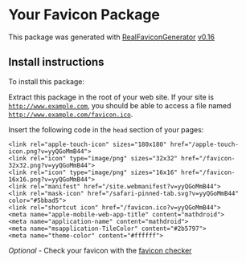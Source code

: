 # Your Favicon Package

This package was generated with [RealFaviconGenerator](https://realfavicongenerator.net/) [v0.16](https://realfavicongenerator.net/change_log#v0.16)

## Install instructions

To install this package:

Extract this package in the root of your web site. If your site is <code>http://www.example.com</code>, you should be able to access a file named <code>http://www.example.com/favicon.ico</code>.

Insert the following code in the `head` section of your pages:

    <link rel="apple-touch-icon" sizes="180x180" href="/apple-touch-icon.png?v=yyQGoMmB44">
    <link rel="icon" type="image/png" sizes="32x32" href="/favicon-32x32.png?v=yyQGoMmB44">
    <link rel="icon" type="image/png" sizes="16x16" href="/favicon-16x16.png?v=yyQGoMmB44">
    <link rel="manifest" href="/site.webmanifest?v=yyQGoMmB44">
    <link rel="mask-icon" href="/safari-pinned-tab.svg?v=yyQGoMmB44" color="#5bbad5">
    <link rel="shortcut icon" href="/favicon.ico?v=yyQGoMmB44">
    <meta name="apple-mobile-web-app-title" content="mathdroid">
    <meta name="application-name" content="mathdroid">
    <meta name="msapplication-TileColor" content="#2b5797">
    <meta name="theme-color" content="#ffffff">

*Optional* - Check your favicon with the [favicon checker](https://realfavicongenerator.net/favicon_checker)